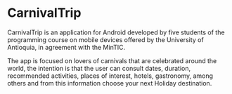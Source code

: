 # CarnivalTrip
CarnivalTrip is an application for Android developed by five students of the programming course on mobile devices offered by the University of Antioquia, in agreement with the MinTIC. 

The app is focused on lovers of carnivals that are celebrated around the world, the intention is that the user can consult dates, duration, recommended activities, places of interest, hotels, gastronomy, among others and from this information choose your next Holiday destination.
